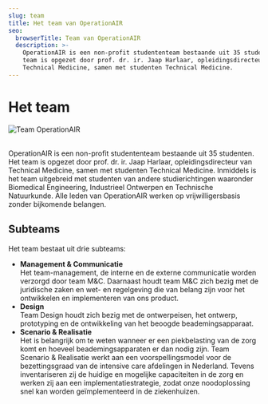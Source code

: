 ```yaml
---
slug: team
title: Het team van OperationAIR
seo:
  browserTitle: Team van OperationAIR
  description: >-
    OperationAIR is een non-profit studententeam bestaande uit 35 studenten. Het
    team is opgezet door prof. dr. ir. Jaap Harlaar, opleidingsdirecteur van
    Technical Medicine, samen met studenten Technical Medicine.
---
```



# Het team

![](/assets/operationair-group.jpg "Team OperationAIR")

\
OperationAIR is een non-profit studententeam bestaande uit 35 studenten. Het team is opgezet door prof. dr. ir. Jaap Harlaar, opleidingsdirecteur van Technical Medicine, samen met studenten Technical Medicine. Inmiddels is het team uitgebreid met studenten van andere studierichtingen waaronder Biomedical Engineering, Industrieel Ontwerpen en Technische Natuurkunde. Alle leden van OperationAIR werken op vrijwilligersbasis zonder bijkomende belangen.

## Subteams

Het team bestaat uit drie subteams:

* **Management & Communicatie**\
  Het team-management, de interne en de externe communicatie worden verzorgd door team M&C. Daarnaast houdt team M&C zich bezig met de juridische zaken en wet- en regelgeving die van belang zijn voor het ontwikkelen en implementeren van ons product.
* **Design**\
  Team Design houdt zich bezig met de ontwerpeisen, het ontwerp, prototyping en de ontwikkeling van het beoogde beademingsapparaat.
* **Scenario & Realisatie**\
  Het is belangrijk om te weten wanneer er een piekbelasting van de zorg komt en hoeveel beademingsapparaten er dan nodig zijn. Team Scenario & Realisatie werkt aan een voorspellingsmodel voor de bezettingsgraad van de intensive care afdelingen in Nederland. Tevens inventariseren zij de huidige en mogelijke capaciteiten in de zorg en werken zij aan een implementatiestrategie, zodat onze noodoplossing snel kan worden geïmplementeerd in de ziekenhuizen.